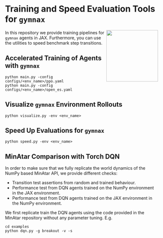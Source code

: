 # Training and Speed Evaluation Tools for `gymnax`

<a href="https://github.com/RobertTLange/gymnax-blines/blob/main/docs/logo.png?raw=true"><img src="https://github.com/RobertTLange/gymnax-blines/blob/main/docs/logo.png?raw=true" width="170" align="right" /></a>


In this repository we provide training pipelines for `gymnax` agents in JAX. Furthermore, you can use the utilities to speed benchmark step transitions.

## Accelerated Training of Agents with `gymnax`

```
python main.py -config configs/<env_name>/ppo.yaml
python main.py -config configs/<env_name>/open_es.yaml
```

## Visualize `gymnax` Environment Rollouts

```
python visualize.py -env <env_name>
```

## Speed Up Evaluations for `gymnax`



```
python speed.py -env <env_name>
```

## MinAtar Comparison with Torch DQN

In order to make sure that we fully replicate the world dynamics of the NumPy based MinAtar API, we provide different checks:

- Transition test assertions from random and trained behaviour.
- Performance test from DQN agents trained on the NumPy environment in the JAX environment.
- Performance test from DQN agents trained on the JAX environment in the NumPy environment.

We first replicate train the DQN agents using the code provided in the MinAtar repository without any parameter tuning. E.g.

```
cd examples
python dqn.py -g breakout -v -s
```